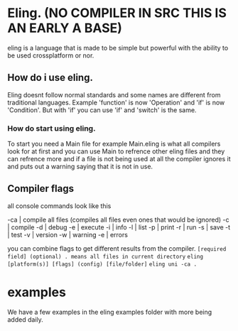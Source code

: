 [](assets/image-rescources/Eling.png)

# Eling. (NO COMPILER IN SRC THIS IS AN EARLY A BASE)
eling is a language that is made to be simple but powerful with the ability to be used crossplatform or nor.

## How do i use eling.
Eling doesnt follow normal standards and some names are different from traditional languages.
Example 'function' is now 'Operation' and 'if' is now 'Condition'.
But with 'if' you can use 'if' and 'switch' is the same.

### How do start using eling.

To start you need a Main file for example Main.eling is what all compilers look for at first and you can use Main to refrence other eling files and they can refrence more and if a file is not being used at all the compiler ignores it and puts out a warning saying that it is not in use.

## Compiler flags

all console commands look like this

-ca | compile all files (compiles all files even ones that would be ignored)
-c | compile
-d | debug
-e | execute
-i | info
-l | list
-p | print
-r | run
-s | save
-t | test
-v | version
-w | warning
-e | errors

you can combine flags to get different results from the compiler.
`[required field] (optional) . means all files in current directory`
`eling [platform(s)] [flags] (config) [file/folder]`
`eling uni -ca .`


# examples
We have a few examples in the eling examples folder with more being added daily.